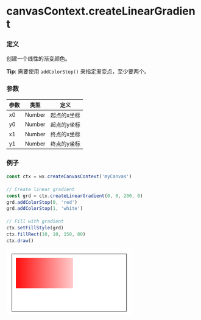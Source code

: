 # canvasContext.createLinearGradient

### 定义
创建一个线性的渐变颜色。

**Tip**: 需要使用 `addColorStop()` 来指定渐变点，至少要两个。


### 参数

| 参数    | 类型                        | 定义   |
| ----- | ------------------------- | ---- |
| x0 | Number | 起点的x坐标 |
| y0 | Number | 起点的y坐标 |
| x1 | Number | 终点的x坐标 |
| y1 | Number | 终点的y坐标 |

### 例子

```js
const ctx = wx.createCanvasContext('myCanvas')

// Create linear gradient
const grd = ctx.createLinearGradient(0, 0, 200, 0)
grd.addColorStop(0, 'red')
grd.addColorStop(1, 'white')

// Fill with gradient
ctx.setFillStyle(grd)
ctx.fillRect(10, 10, 150, 80)
ctx.draw()
```

![](../../image/canvas/linear-gradient.png)
